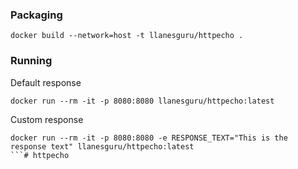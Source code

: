 

### Packaging

```
docker build --network=host -t llanesguru/httpecho .
```

### Running

Default response

```
docker run --rm -it -p 8080:8080 llanesguru/httpecho:latest
```

Custom response
```
docker run --rm -it -p 8080:8080 -e RESPONSE_TEXT="This is the response text" llanesguru/httpecho:latest
```# httpecho
